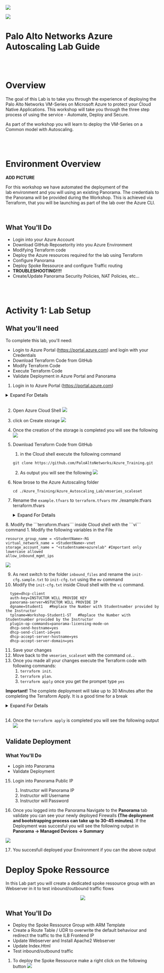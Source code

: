 ![](https://lh4.googleusercontent.com/18oAPNp1uzZ6qY6bJxg2fWYWUEV-pQzNa_dSAqSp2lEjdg4hlEyLlQYc1OAowXxSqrp5Bk9iXRYOu-mECiqSr-gzo56d8QAh97VrfTbwX4uYN2ABB8BKM9XZK2mSzSXDN3qeHzp8xRsNHmALdeNEPiw)

![](https://lh3.googleusercontent.com/_-_DS9VDmI1QhI68JOiMchoWH7Bo1fqYn0qbD9Y24KH1T1zAG272HQy7cetrLxw3buJYbJEcj7TMjxv0CeWt-z1p4a3hl1FrNKPMROVo6L42XLIWFkjw_yPGlVTzhcPz1v2IB2JCUXMrAl4p2n9kbnY)  

# Palo Alto Networks Azure Autoscaling Lab Guide

<br/><br/>

# Overview

The goal of this Lab is to take you through the experience of deploying the Palo Alto Networks VM-Series on Microsoft Azure to protect your Cloud Native Applications. This workshop will take you through the three step process of using the service - Automate, Deploy and Secure.

As part of the workshop you will learn to deploy the VM-Series on a Common model with Autoscaling.

<br/><br/>

# Environment Overview

**ADD PICTURE**

For this workshop we have automated the deployment of the lab environment and you will using an existing Panorama. The credentials to the Panorama will be provided during the Workshop. This is achieved via Terraform, that you will be launching as part of the lab over the Azure CLI.

<br/>

## What You'll Do

- Login into your Azure Account
- Download GitHub Reposetority into you Azure Environment
- Modifying Terraform code
- Deploy the Azure resources required for the lab using Terraform
- Configure Panorama
- Deploy Spoke Ressource and configure Traffic routing
- **TROUBLESHOOTING!!!!**
- Create/Update Panorama Security Policies, NAT Policies, etc...

<br/><br/>

# Activity 1: Lab Setup

## What you'll need

To complete this lab, you'll need:

- Login to Azure Portal (https://portal.azure.com) and login with your Credentials
- Download Terraform Code from GitHub
- Modify Terraform Code
- Execute Terraform Code
- Validate Deployment in Azure Portal and Panorama

1. Login in to Azure Portal (https://portal.azure.com) 
<details>
  <summary style="color:black">Expand For Details</summary>

  Azure Portal Landing Page
  ![](https://raw.githubusercontent.com/PaloAltoNetworks/Azure_Training/main/Azure_Autoscaling_Lab/AzurePortal.png)

</details>
<br/>

2. Open Azure Cloud Shell
![](https://raw.githubusercontent.com/PaloAltoNetworks/Azure_Training/main/Azure_Autoscaling_Lab/Images/AzureCLI.png)
3. click on Create storage
![](https://raw.githubusercontent.com/PaloAltoNetworks/Azure_Training/main/Azure_Autoscaling_Lab/Images/storagecli.png)
4. Once the creation of the storage is completed you will see the following
![](https://raw.githubusercontent.com/PaloAltoNetworks/Azure_Training/main/Azure_Autoscaling_Lab/Images/cloudshell.png)
5. Download Terraform Code from GitHub
   1. in the Cloud shell execute the following command
    ```
    git clone https://github.com/PaloAltoNetworks/Azure_Training.git
    ```
    2. As output you will see the following
    ![](https://raw.githubusercontent.com/PaloAltoNetworks/Azure_Training/main/Azure_Autoscaling_Lab/Images/clonerepo.png)
6. Now brose to the Azure Autoscaling folder
   ```
   cd ./Azure_Training/Azure_Autoscaling_Lab/vmseries_scaleset
   ```
7. Rename the ```example.tfvars``` to ```terraform.tfvars``` mv ./example.tfvars terraform.tfvars
   <details>
    <summary style="color:black">Expand For Details</summary>

      **Command:**
      ``` mv ./example.tfvars terraform.tfvars```
  </details>
8. Modify the ```terraform.tfvars``` inside Cloud shell with the ```vi``` command
   1. Modify the following variables in the File
   
   ```
   resource_group_name = <StudentName>-RG
   virtual_network_name = <StudentName>-vnet
   storage_account_name = "<studentname>azurelab" #Important only lowercase allowed
   allow_inbound_mgmt_ips
   ```

   ![](https://raw.githubusercontent.com/PaloAltoNetworks/Azure_Training/main/Azure_Autoscaling_Lab/Images/example.png)

9. As next switch to the folder ```inbound_files``` and rename the ```init-cfg.sample.txt``` to ```init-cfg.txt``` using the ```mv``` command
10. Modify the ```init-cfg.txt``` inside Cloud shell with the ```vi``` command. 
    
  ```
    type=dhcp-client
    auth-key=INSTUCTOR WILL PROVIDE KEY
    panorama-server=NSTUCTOR WILL PROVIDE IP
    dgname=Student1   #Replace the Number with Studentnumber provided by the Instructor
    tplname=Workshop-Student1-ST   #Replace the Number with Studentnumber provided by the Instructor
    plugin-op-commands=panorama-licensing-mode-on
    dhcp-send-hostname=yes
    dhcp-send-client-id=yes
    dhcp-accept-server-hostname=yes
    dhcp-accept-server-domain=yes
  ```
11. Save your changes
12. Move back to the ```vmseries_scaleset``` with the command ```cd..```
13. Once you made all your changes execute the Terraform code with following commands:
    1.  ```terraform init```.
    2.  ```terraform plan```.
    3.  ```terraform apply``` once you get the prompet type ```yes```

**Important!** The complete deployment will take up to 30 Minutes after the completing the Terraform Apply. It is a good time for a break

<details>
  <summary style="color:black">Expand For Details</summary>

  **Terraform Init**
  ![](https://raw.githubusercontent.com/PaloAltoNetworks/Azure_Training/main/Azure_Autoscaling_Lab/Images/init.png)

  **Terraform Plan**
  ![](https://raw.githubusercontent.com/PaloAltoNetworks/Azure_Training/main/Azure_Autoscaling_Lab/Images/plan.png)

  **Terraform Apply**
  ![](https://raw.githubusercontent.com/PaloAltoNetworks/Azure_Training/main/Azure_Autoscaling_Lab/Images/apply.png)

</details>
<br/>

14.  Once the ```terraform apply``` is completed you will see the following output
![](https://raw.githubusercontent.com/PaloAltoNetworks/Azure_Training/main/Azure_Autoscaling_Lab/Images/Complete.png)

## Validate Deployment

### What You'll Do

- Login into Panorama
- Validate Deployment

15. Login into Panorama Public IP
    1.  Instructor will Panorama IP 
    2.  Instructor will Username
    3.  Instructor will Password

16. Once you logged into the Panorama Navigate to the **Panorama** tab validate you can see your newly deployed Firewalls **(The deployment and bootstrapping process can take up to 30-45 minutes)**. If the Deployment was succesful you will see the following output in **Panorama -> Managed Devices -> Summary**
   
![](https://raw.githubusercontent.com/PaloAltoNetworks/Azure_Training/main/Azure_Autoscaling_Lab/Images/panoramacomplete.png)

17. You succesfull deployed your Environment if you can the above output


# Deploy Spoke Ressource

In this Lab part you will create a dedicated spoke ressource group with an Webserver in it to test inbound/outbound traffic flows
<p align="center">
<img src="https://github.com/PaloAltoNetworks/Azure_Training/blob/main/Azure_Autoscaling_Lab/Images/webapp.png">
</p>

## What You'll Do

- Deploy the Spoke Ressource Group with ARM Template
- Create a Route Table / UDR to overwrite the default behaviour and redirect the traffic to the ILB Frontend IP
- Update Webserver and Install Apache2 Webserver
- Update Index.Html
- Test inbound/outbound traffic

1. To deploy the Spoke Ressource make a right click on the following button [<img src="https://github.com/PaloAltoNetworks/Azure_Training/blob/main/Azure_Autoscaling_Lab/Images/deploybutton.png"/>](https://portal.azure.com/#create/Microsoft.Template/uri/https%3A%2F%2Fraw.githubusercontent.com%2FPaloAltoNetworks%2FAzure_Training%2Fmain%2FAzure%20Autoscaling%20Lab%2Fspokedeployment.json)
</br>
